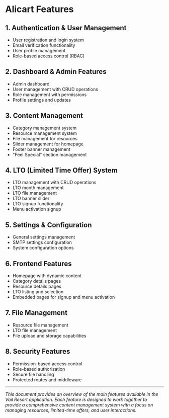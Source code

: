 # Alicart Features

## 1. Authentication & User Management
- User registration and login system
- Email verification functionality
- User profile management
- Role-based access control (RBAC)

## 2. Dashboard & Admin Features
- Admin dashboard
- User management with CRUD operations
- Role management with permissions
- Profile settings and updates

## 3. Content Management
- Category management system
- Resource management system
- File management for resources
- Slider management for homepage
- Footer banner management
- "Feel Special" section management

## 4. LTO (Limited Time Offer) System
- LTO management with CRUD operations
- LTO month management
- LTO file management
- LTO banner slider
- LTO signup functionality
- Menu activation signup

## 5. Settings & Configuration
- General settings management
- SMTP settings configuration
- System configuration options

## 6. Frontend Features
- Homepage with dynamic content
- Category details pages
- Resource details pages
- LTO listing and selection
- Embedded pages for signup and menu activation

## 7. File Management
- Resource file management
- LTO file management
- File upload and storage capabilities

## 8. Security Features
- Permission-based access control
- Role-based authorization
- Secure file handling
- Protected routes and middleware

---
*This document provides an overview of the main features available in the Vail Resort application. Each feature is designed to work together to provide a comprehensive content management system with a focus on managing resources, limited-time offers, and user interactions.* 